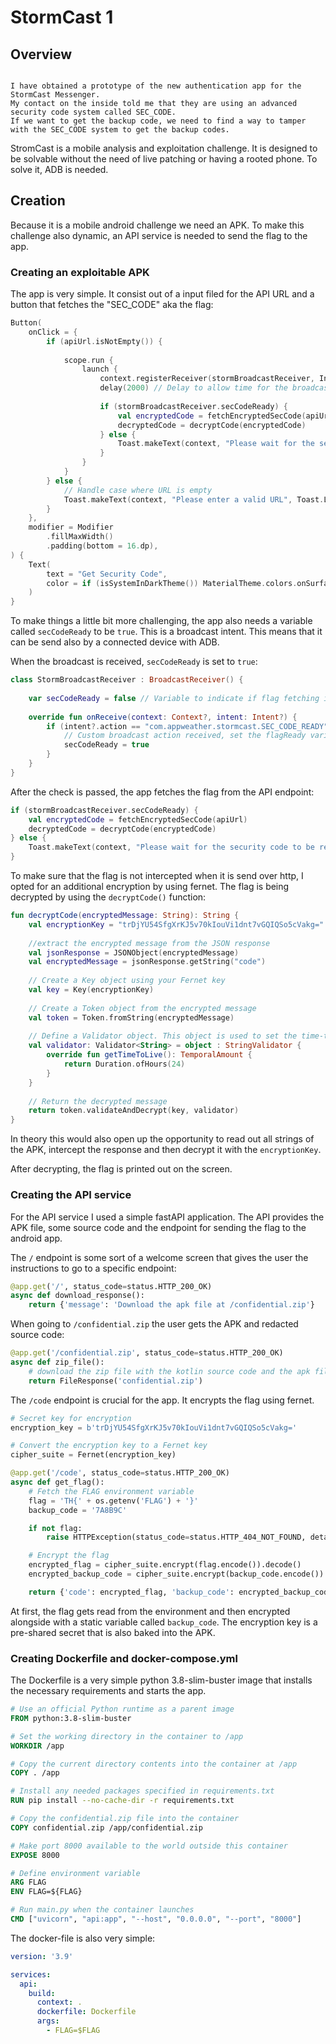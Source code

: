 # StormCast 1

## Overview
```

I have obtained a prototype of the new authentication app for the StormCast Messenger. 
My contact on the inside told me that they are using an advanced security code system called SEC_CODE. 
If we want to get the backup code, we need to find a way to tamper with the SEC_CODE system to get the backup codes.
```

StromCast is a mobile analysis and exploitation challenge. It is designed to be solvable without the need of live patching or having a rooted phone. To solve it, ADB is needed.

## Creation
Because it is a mobile android challenge we need an APK. To make this challenge also dynamic, an API service is needed to send the flag to the app.

### Creating an exploitable APK
The app is very simple. It consist out of a input filed for the API URL and a button that fetches the "SEC_CODE" aka the flag:

```Kotlin
Button(  
    onClick = {  
        if (apiUrl.isNotEmpty()) {  
  
            scope.run {  
                launch {  
                    context.registerReceiver(stormBroadcastReceiver, IntentFilter("com.appweather.stormcast.SEC_CODE_READY"))  
                    delay(2000) // Delay to allow time for the broadcast to be received  
  
                    if (stormBroadcastReceiver.secCodeReady) {  
                        val encryptedCode = fetchEncryptedSecCode(apiUrl)  
                        decryptedCode = decryptCode(encryptedCode)  
                    } else {  
                        Toast.makeText(context, "Please wait for the security code to be ready", Toast.LENGTH_SHORT).show()  
                    }  
                }  
            }  
        } else {  
            // Handle case where URL is empty  
            Toast.makeText(context, "Please enter a valid URL", Toast.LENGTH_SHORT).show()  
        }  
    },  
    modifier = Modifier  
        .fillMaxWidth()  
        .padding(bottom = 16.dp),  
) {  
    Text(  
        text = "Get Security Code",  
        color = if (isSystemInDarkTheme()) MaterialTheme.colors.onSurface else MaterialTheme.colors.onBackground  
    )  
}
```

To make things a little bit more challenging, the app also needs a variable called `secCodeReady` to be `true`. This is a broadcast intent. This means that it can be send also by a connected device with ADB.

When the broadcast is received, `secCodeReady` is set to `true`:
```Kotlin
class StormBroadcastReceiver : BroadcastReceiver() {  
  
    var secCodeReady = false // Variable to indicate if flag fetching is allowed  
  
    override fun onReceive(context: Context?, intent: Intent?) {  
        if (intent?.action == "com.appweather.stormcast.SEC_CODE_READY") {  
            // Custom broadcast action received, set the flagReady variable to true  
            secCodeReady = true  
        }  
    }  
}
```

After the check is passed, the app fetches the flag from the API endpoint: 
```Kotlin
if (stormBroadcastReceiver.secCodeReady) {  
    val encryptedCode = fetchEncryptedSecCode(apiUrl)  
    decryptedCode = decryptCode(encryptedCode)  
} else {  
    Toast.makeText(context, "Please wait for the security code to be ready", Toast.LENGTH_SHORT).show()  
}
```

To make sure that the flag is not intercepted when it is send over http, I opted for an additional encryption by using fernet. The flag is being decrypted by using the `decryptCode()` function:
```Kotlin
fun decryptCode(encryptedMessage: String): String {  
    val encryptionKey = "trDjYU54SfgXrKJ5v70kIouVi1dnt7vGQIQSo5cVakg="  
  
    //extract the encrypted message from the JSON response  
    val jsonResponse = JSONObject(encryptedMessage)  
    val encryptedMessage = jsonResponse.getString("code")  
  
    // Create a Key object using your Fernet key  
    val key = Key(encryptionKey)  
  
    // Create a Token object from the encrypted message  
    val token = Token.fromString(encryptedMessage)  
  
    // Define a Validator object. This object is used to set the time-to-live (TTL) for the token.  
    val validator: Validator<String> = object : StringValidator {  
        override fun getTimeToLive(): TemporalAmount {  
            return Duration.ofHours(24)  
        }  
    }  
  
    // Return the decrypted message  
    return token.validateAndDecrypt(key, validator)  
}
```

In theory this would also open up the opportunity to read out all strings of the APK, intercept the response and then decrypt it with the `encryptionKey`.

After decrypting, the flag is printed out on the screen.

### Creating the API service
For the API service I used a simple fastAPI application. The API provides the APK file, some source code and the endpoint for sending the flag to the android app.

The `/` endpoint is some sort of a welcome screen that gives the user the instructions to go to a specific endpoint:
```Python
@app.get('/', status_code=status.HTTP_200_OK)
async def download_response():
    return {'message': 'Download the apk file at /confidential.zip'}
```

When going to `/confidential.zip` the user gets the APK and redacted source code:
```Python
@app.get('/confidential.zip', status_code=status.HTTP_200_OK)
async def zip_file():
    # download the zip file with the kotlin source code and the apk file
    return FileResponse('confidential.zip')
```

The `/code` endpoint is crucial for the app. It encrypts the flag using fernet.
```Python
# Secret key for encryption
encryption_key = b'trDjYU54SfgXrKJ5v70kIouVi1dnt7vGQIQSo5cVakg='

# Convert the encryption key to a Fernet key
cipher_suite = Fernet(encryption_key)

@app.get('/code', status_code=status.HTTP_200_OK)
async def get_flag():
    # Fetch the FLAG environment variable
    flag = 'TH{' + os.getenv('FLAG') + '}'
    backup_code = '7A8B9C'

    if not flag:
        raise HTTPException(status_code=status.HTTP_404_NOT_FOUND, detail='Flag not found')

    # Encrypt the flag
    encrypted_flag = cipher_suite.encrypt(flag.encode()).decode()
    encrypted_backup_code = cipher_suite.encrypt(backup_code.encode()).decode()

    return {'code': encrypted_flag, 'backup_code': encrypted_backup_code}
```
At first, the flag gets read from the environment and then encrypted alongside with a static variable called `backup_code`. 
The encryption key is a pre-shared secret that is also baked into the APK. 

### Creating Dockerfile and docker-compose.yml
The Dockerfile is a very simple python 3.8-slim-buster image that installs the necessary requirements and starts the app.
```Dockerfile
# Use an official Python runtime as a parent image
FROM python:3.8-slim-buster

# Set the working directory in the container to /app
WORKDIR /app

# Copy the current directory contents into the container at /app
COPY . /app

# Install any needed packages specified in requirements.txt
RUN pip install --no-cache-dir -r requirements.txt

# Copy the confidential.zip file into the container
COPY confidential.zip /app/confidential.zip

# Make port 8000 available to the world outside this container
EXPOSE 8000

# Define environment variable
ARG FLAG
ENV FLAG=${FLAG}

# Run main.py when the container launches
CMD ["uvicorn", "api:app", "--host", "0.0.0.0", "--port", "8000"]
```

The docker-file is also very simple:
```yml
version: '3.9'

services:
  api:
    build:
      context: .
      dockerfile: Dockerfile
      args:
        - FLAG=$FLAG
```
